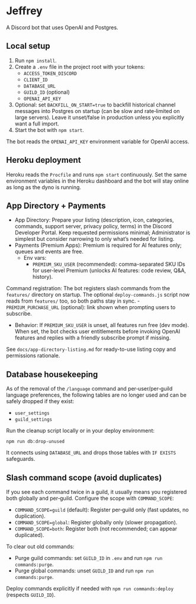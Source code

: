 # Jeffrey

A Discord bot that uses OpenAI and Postgres.

## Local setup

1. Run `npm install`.
2. Create a `.env` file in the project root with your tokens:
   - `ACCESS_TOKEN_DISCORD`
   - `CLIENT_ID`
   - `DATABASE_URL`
   - `GUILD_ID` (optional)
   - `OPENAI_API_KEY`
3. Optional: set `BACKFILL_ON_START=true` to backfill historical channel messages into Postgres on startup (can be slow and rate‑limited on large servers). Leave it unset/false in production unless you explicitly want a full import.
4. Start the bot with `npm start`.

The bot reads the `OPENAI_API_KEY` environment variable for OpenAI access.

## Heroku deployment

Heroku reads the `Procfile` and runs `npm start` continuously. Set the same environment variables in the Heroku dashboard and the bot will stay online as long as the dyno is running.

## App Directory + Payments

- App Directory: Prepare your listing (description, icon, categories, commands, support server, privacy policy, terms) in the Discord Developer Portal. Keep requested permissions minimal; Administrator is simplest but consider narrowing to only what’s needed for listing.
- Payments (Premium Apps): Premium is required for AI features only; queues and events are free.
  - Env vars:
    - `PREMIUM_SKU_USER` (recommended): comma-separated SKU IDs for user‑level Premium (unlocks AI features: code review, Q&A, history).

Command registration: The bot registers slash commands from the `features/` directory on startup. The optional `deploy-commands.js` script now reads from `features/` too, so both paths stay in sync.
    - `PREMIUM_PURCHASE_URL` (optional): link shown when prompting users to subscribe.
  - Behavior: If `PREMIUM_SKU_USER` is unset, all features run free (dev mode). When set, the bot checks user entitlements before invoking OpenAI features and replies with a friendly subscribe prompt if missing.

See `docs/app-directory-listing.md` for ready-to-use listing copy and permissions rationale.

## Database housekeeping

As of the removal of the `/language` command and per‑user/per‑guild language preferences, the following tables are no longer used and can be safely dropped if they exist:

- `user_settings`
- `guild_settings`

Run the cleanup script locally or in your deploy environment:

```
npm run db:drop-unused
```

It connects using `DATABASE_URL` and drops those tables with `IF EXISTS` safeguards.

## Slash command scope (avoid duplicates)

If you see each command twice in a guild, it usually means you registered both globally and per‑guild. Configure the scope with `COMMAND_SCOPE`:

- `COMMAND_SCOPE=guild` (default): Register per‑guild only (fast updates, no duplication).
- `COMMAND_SCOPE=global`: Register globally only (slower propagation).
- `COMMAND_SCOPE=both`: Register both (not recommended; can appear duplicated).

To clear out old commands:

- Purge guild commands: set `GUILD_ID` in `.env` and run `npm run commands:purge`.
- Purge global commands: unset `GUILD_ID` and run `npm run commands:purge`.

Deploy commands explicitly if needed with `npm run commands:deploy` (respects `GUILD_ID`).
